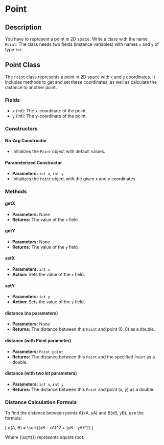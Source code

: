 # Point

## Description

You have to represent a point in 2D space. Write a class with the name `Point`. The class needs two fields (instance variables) with names `x` and `y` of type `int`.

## Point Class

The `Point` class represents a point in 2D space with `x` and `y` coordinates. It includes methods to get and set these coordinates, as well as calculate the distance to another point.

### Fields

- `x` (int): The x-coordinate of the point.
- `y` (int): The y-coordinate of the point.

### Constructors

#### No-Arg Constructor
- Initializes the `Point` object with default values.

#### Parameterized Constructor
- **Parameters:** `int x`, `int y`
- Initializes the `Point` object with the given x and y coordinates.

### Methods

#### getX
- **Parameters:** None
- **Returns:** The value of the `x` field.

#### getY
- **Parameters:** None
- **Returns:** The value of the `y` field.

#### setX
- **Parameters:** `int x`
- **Action:** Sets the value of the `x` field.

#### setY
- **Parameters:** `int y`
- **Action:** Sets the value of the `y` field.

#### distance (no parameters)
- **Parameters:** None
- **Returns:** The distance between this `Point` and point (0, 0) as a double.

#### distance (with Point parameter)
- **Parameters:** `Point point`
- **Returns:** The distance between this `Point` and the specified `Point` as a double.

#### distance (with two int parameters)
- **Parameters:** `int x`, `int y`
- **Returns:** The distance between this `Point` and point (x, y) as a double.

### Distance Calculation Formula

To find the distance between points A(xA, yA) and B(xB, yB), use the formula:

\[ d(A, B) = \sqrt{(xB - xA)^2 + (yB - yA)^2} \]

Where \(\sqrt{}\) represents square root.
